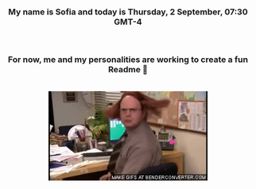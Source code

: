 


<div align="center">
<h3 >My name is Sofia and today is Thursday, 2 September, 07:30 GMT-4</h3><br>
<h3 >For now, me and my personalities are working to create a fun Readme 👋
</h3><br>
<img src='img/dwight.gif' alt='working...'/>
</div>
